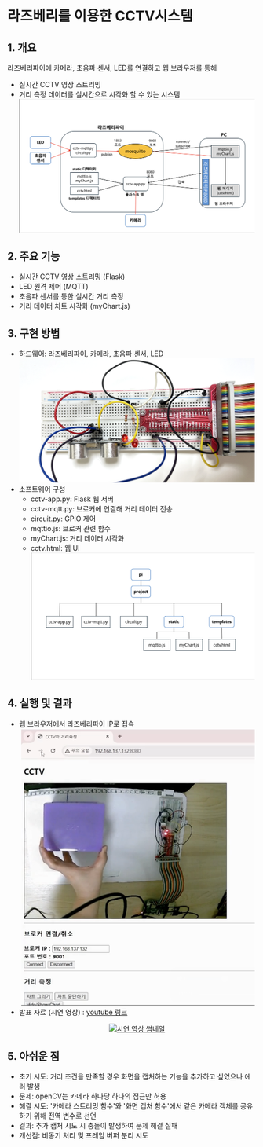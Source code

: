 # 라즈베리를 이용한 CCTV시스템

## 1. 개요
   라즈베리파이에 카메라, 초음파 센서, LED를 연결하고 웹 브라우저를 통해
   - 실시간 CCTV 영상 스트리밍
   - 거리 측정 데이터를 실시간으로 시각화
   할 수 있는 시스템
   ![응용 시스템 구조 사진](images/system-diagram.png)
## 2. 주요 기능
   - 실시간 CCTV 영상 스트리밍 (Flask)
   - LED 원격 제어 (MQTT)
   - 초음파 센서를 통한 실시간 거리 측정
   - 거리 데이터 차트 시각화 (myChart.js)
## 3. 구현 방법
   - 하드웨어: 라즈베리파이, 카메라, 초음파 센서, LED
   ![회로 사진](images/circuit.png)
   - 소프트웨어 구성
     - cctv-app.py: Flask 웹 서버
     - cctv-mqtt.py: 브로커에 연결해 거리 데이터 전송
     - circuit.py: GPIO 제어
     - mqttio.js: 브로커 관련 함수
     - myChart.js: 거리 데이터 시각화
     - cctv.html: 웹 UI
   ![디렉터리 구조 사진](images/project-structure.png)
## 4. 실행 및 결과
   - 웹 브라우저에서 라즈베리파이 IP로 접속
   ![웹 브라우저 화면](images/web-demo.png)
   - 발표 자료 (시연 영상) : [youtube 링크](https://youtu.be/27KshG3Z6lI)
     <p align="center">
       <a href="https://youtu.be/27KshG3Z6lI">
         <img src="images/deco-thumbnail.png" alt="시연 영상 썸네일">
       </a>
     </p>
## 5. 아쉬운 점
   - 초기 시도: 거리 조건을 만족할 경우 화면을 캡처하는 기능을 추가하고 싶었으나 에러 발생
   - 문제: openCV는 카메라 하나당 하나의 접근만 허용
   - 해결 시도: '카메라 스트리밍 함수'와 '화면 캡처 함수'에서 같은 카메라 객체를 공유하기 위해
               전역 변수로 선언
   - 결과: 추가 캡처 시도 시 충돌이 발생하여 문제 해결 실패
   - 개선점: 비동기 처리 및 프레임 버퍼 분리 시도

